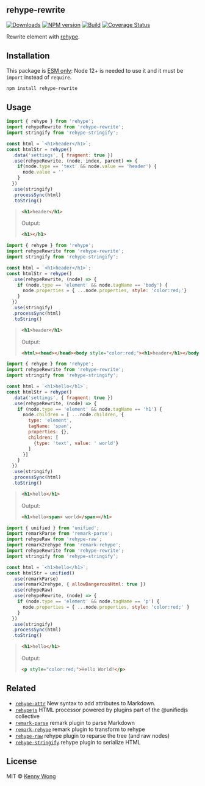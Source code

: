 rehype-rewrite
---

[![Downloads](https://img.shields.io/npm/dm/rehype-rewrite.svg?style=flat)](https://www.npmjs.com/package/rehype-rewrite)
[![NPM version](https://img.shields.io/npm/v/rehype-rewrite.svg?style=flat)](https://npmjs.org/package/rehype-rewrite)
[![Build](https://github.com/jaywcjlove/rehype-rewrite/actions/workflows/ci.yml/badge.svg)](https://github.com/jaywcjlove/rehype-rewrite/actions/workflows/ci.yml)
[![Coverage Status](https://coveralls.io/repos/github/jaywcjlove/rehype-rewrite/badge.svg?branch=main)](https://coveralls.io/github/jaywcjlove/rehype-rewrite?branch=main)

Rewrite element with [rehype](https://github.com/rehypejs/rehype).

## Installation

This package is [ESM only](https://gist.github.com/sindresorhus/a39789f98801d908bbc7ff3ecc99d99c): Node 12+ is needed to use it and it must be `import` instead of `require`.

```bash
npm install rehype-rewrite
```

## Usage

```js
import { rehype } from 'rehype';
import rehypeRewrite from 'rehype-rewrite';
import stringify from 'rehype-stringify';

const html = `<h1>header</h1>`;
const htmlStr = rehype()
  .data('settings', { fragment: true })
  .use(rehypeRewrite, (node, index, parent) => {
    if(node.type == 'text' && node.value == 'header') {
      node.value = ''
    }
  })
  .use(stringify)
  .processSync(html)
  .toString()
```

> ```html
> <h1>header</h1>
> ```
> Output: 
> 
> ```html
> <h1></h1>
> ```
> 


```js
import { rehype } from 'rehype';
import rehypeRewrite from 'rehype-rewrite';
import stringify from 'rehype-stringify';

const html = `<h1>header</h1>`;
const htmlStr = rehype()
  .use(rehypeRewrite, (node) => {
    if (node.type == 'element' && node.tagName == 'body') {
      node.properties = { ...node.properties, style: 'color:red;'}
    }
  })
  .use(stringify)
  .processSync(html)
  .toString()
```

> ```html
> <h1>header</h1>
> ```
> Output: 
> 
> ```html
> <html><head></head><body style="color:red;"><h1>header</h1></body></html>
> ```
> 

```js
import { rehype } from 'rehype';
import rehypeRewrite from 'rehype-rewrite';
import stringify from 'rehype-stringify';

const html = `<h1>hello</h1>`;
const htmlStr = rehype()
  .data('settings', { fragment: true })
  .use(rehypeRewrite, (node) => {
    if (node.type == 'element' && node.tagName == 'h1') {
      node.children = [ ...node.children, {
        type: 'element',
        tagName: 'span',
        properties: {},
        children: [
          {type: 'text', value: ' world'}
        ]
      }]
    }
  })
  .use(stringify)
  .processSync(html)
  .toString()
```

> ```html
> <h1>hello</h1>
> ```
> Output: 
> 
> ```html
> <h1>hello<span> world</span></h1>
> ```
> 

```js
import { unified } from 'unified';
import remarkParse from 'remark-parse';
import rehypeRaw from 'rehype-raw';
import remark2rehype from 'remark-rehype';
import rehypeRewrite from 'rehype-rewrite';
import stringify from 'rehype-stringify';

const html = `<h1>hello</h1>`;
const htmlStr = unified()
  .use(remarkParse)
  .use(remark2rehype, { allowDangerousHtml: true })
  .use(rehypeRaw)
  .use(rehypeRewrite, (node) => {
    if (node.type == 'element' && node.tagName == 'p') {
      node.properties = { ...node.properties, style: 'color:red;' }
    }
  })
  .use(stringify)
  .processSync(html)
  .toString()
```

> ```html
> <h1>hello</h1>
> ```
>
> Output: 
> 
> ```html
> <p style="color:red;">Hello World!</p>
> ```
> 

## Related

- [`rehype-attr`](https://github.com/jaywcjlove/rehype-attr) New syntax to add attributes to Markdown.
- [`rehypejs`](https://github.com/rehypejs/rehype) HTML processor powered by plugins part of the @unifiedjs collective
- [`remark-parse`](https://www.npmjs.com/package/remark-parse) remark plugin to parse Markdown
- [`remark-rehype`](https://www.npmjs.com/package/remark-rehype) remark plugin to transform to rehype
- [`rehype-raw`](https://www.npmjs.com/package/rehype-raw) rehype plugin to reparse the tree (and raw nodes)
- [`rehype-stringify`](https://www.npmjs.com/package/rehype-stringify) rehype plugin to serialize HTML

## License

MIT © [Kenny Wong](https://github.com/jaywcjlove)
